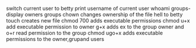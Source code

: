 switch current user to betty
print username of current user
whoami
groups- display owners groups
chown changes ownership of the file hell to betty
touch creates new file
chmod 700 adds executable permissions
chmod u+x add executable permission to owner g+x adds ex to the group owner and o+r read permission to the group
chmod ugo+x adds executable permissions to the owner,grupand users
